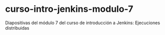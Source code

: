# curso-intro-jenkins-modulo-7
Diapositivas del módulo 7 del curso de introducción a Jenkins: Ejecuciones distribuidas
